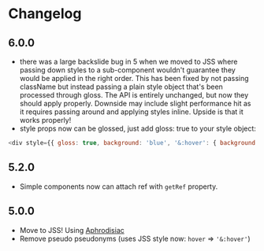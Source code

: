 # Changelog

## 6.0.0

- there was a large backslide bug in 5 when we moved to JSS where passing down styles to a sub-component wouldn't guarantee they would be applied in the right order. This has been fixed by not passing className but instead passing a plain style object that's been processed through gloss. The API is entirely unchanged, but now they should apply properly. Downside may include slight performance hit as it requires passing around and applying styles inline. Upside is that it works properly!
- style props now can be glossed, just add gloss: true to your style object:

```js
<div style={{ gloss: true, background: 'blue', '&:hover': { background: 'red } }} />
```

## 5.2.0

- Simple components now can attach ref with `getRef` property.

## 5.0.0

- Move to JSS! Using [Aphrodisiac](https://github.com/cssinjs/aphrodisiac)
- Remove pseudo pseudonyms (uses JSS style now: `hover` => `'&:hover'`)
